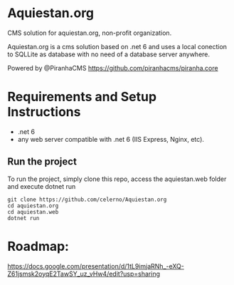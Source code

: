 # Aquiestan.org
CMS solution for aquiestan.org, non-profit organization. 

Aquiestan.org is a cms solution based on .net 6 and uses a local conection to SQLLite as database with no need of a database server anywhere. 

Powered by @PiranhaCMS https://github.com/piranhacms/piranha.core

# Requirements and Setup Instructions
- .net 6
- any web server compatible with .net 6 (IIS Express, Nginx, etc).

## Run the project

To run the project, simply clone this repo, access the aquiestan.web folder and execute dotnet run

``` 
git clone https://github.com/celerno/Aquiestan.org
cd aquiestan.org
cd aquiestan.web
dotnet run
```

# Roadmap:
https://docs.google.com/presentation/d/1tL9imjaRNh_-eXQ-Z61jsmsk2oyqE2TawSY_uz_vHw4/edit?usp=sharing
